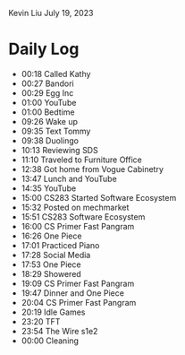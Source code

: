 Kevin Liu
July 19, 2023

# Daily Log
- 00:18 Called Kathy
- 00:27 Bandori
- 00:29 Egg Inc
- 01:00 YouTube
- 01:00 Bedtime
- 09:26 Wake up
- 09:35 Text Tommy
- 09:38 Duolingo
- 10:13 Reviewing SDS
- 11:10 Traveled to Furniture Office
- 12:38 Got home from Vogue Cabinetry
- 13:47 Lunch and YouTube
- 14:35 YouTube
- 15:00 CS283 Started Software Ecosystem
- 15:32 Posted on mechmarket
- 15:51 CS283 Software Ecosystem
- 16:00 CS Primer Fast Pangram
- 16:26 One Piece
- 17:01 Practiced Piano
- 17:28 Social Media
- 17:53 One Piece
- 18:29 Showered
- 19:09 CS Primer Fast Pangram
- 19:47 Dinner and One Piece
- 20:04 CS Primer Fast Pangram
- 20:19 Idle Games
- 23:20 TFT
- 23:54 The Wire s1e2
- 00:00 Cleaning